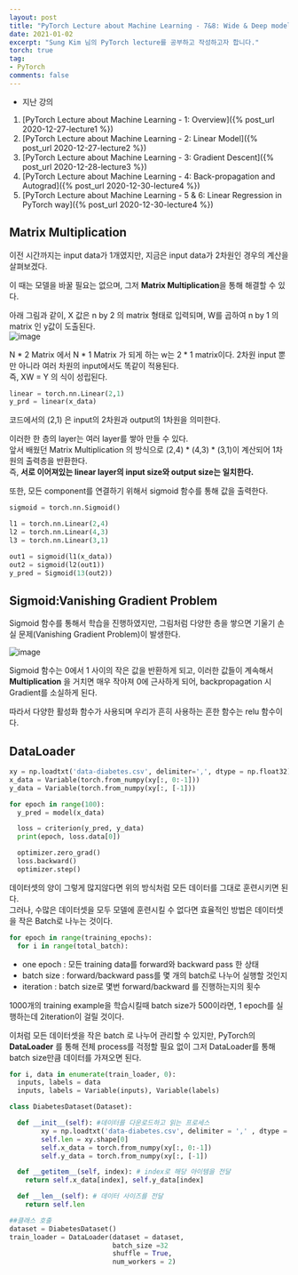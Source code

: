 ```yaml
---
layout: post
title: "PyTorch Lecture about Machine Learning - 7&8: Wide & Deep model + DataLoader"
date: 2021-01-02
excerpt: "Sung Kim 님의 PyTorch lecture를 공부하고 작성하고자 합니다."
torch: true
tag:
- PyTorch
comments: false
---
```


- 지난 강의

1. [PyTorch Lecture about Machine Learning - 1: Overview]({% post_url 2020-12-27-lecture1 %})
2. [PyTorch Lecture about Machine Learning - 2: Linear Model]({% post_url 2020-12-27-lecture2 %})
3. [PyTorch Lecture about Machine Learning - 3: Gradient Descent]({% post_url 2020-12-28-lecture3 %})
4. [PyTorch Lecture about Machine Learning - 4: Back-propagation and Autograd]({% post_url 2020-12-30-lecture4 %})
5. [PyTorch Lecture about Machine Learning - 5 & 6: Linear Regression in PyTorch way]({% post_url 2020-12-30-lecture4 %})

## Matrix Multiplication

이전 시간까지는 input data가 1개였지만, 지금은 input data가 2차원인 경우의 계산을 살펴보겠다.<br>

이 때는 모델을 바꿀 필요는 없으며, 그저 **Matrix Multiplication**을 통해 해결할 수 있다.

아래 그림과 같이, X 값은 n by 2 의 matrix 형태로 입력되며, W를 곱하여 n by 1 의 matrix 인 y값이 도출된다.  
![image](https://user-images.githubusercontent.com/28617444/104092054-c78e6e00-52c4-11eb-92fa-b49c3c9be3f2.png)

N * 2 Matrix 에서 N * 1 Matrix 가 되게 하는 w는 2 * 1 matrix이다.
2차원 input 뿐만 아니라 여러 차원의 input에서도 똑같이 적용된다. <br>
즉, XW = Y 의 식이 성립된다.

```python
linear = torch.nn.Linear(2,1)
y_prd = linear(x_data)
```
코드에서의 (2,1) 은 input의 2차원과 output의 1차원을 의미한다.

이러한 한 층의 layer는 여러 layer를 쌓아 만들 수 있다.<br>
앞서 배웠던 Matrix Multiplication 의 방식으로 (2,4) * (4,3) * (3,1)이 계산되어 1차원의 출력층을 반환한다.<br>
즉, **서로 이어져있는 linear layer의 input size와 output size는 일치한다.**

또한, 모든 component를 연결하기 위해서 sigmoid 함수를 통해 값을 출력한다.
```python
sigmoid = torch.nn.Sigmoid()

l1 = torch.nn.Linear(2,4)
l2 = torch.nn.Linear(4,3)
l3 = torch.nn.Linear(3,1)

out1 = sigmoid(l1(x_data))
out2 = sigmoid(l2(out1))
y_pred = Sigmoid(13(out2))
```

## Sigmoid:Vanishing Gradient Problem

Sigmoid 함수를 통해서 학습을 진행하였지만, 그림처럼 다양한 층을 쌓으면 기울기 손실 문제(Vanishing Gradient Problem)이 발생한다.

![image](https://user-images.githubusercontent.com/28617444/104095887-9fab0480-52dc-11eb-93eb-89ae4466f996.png)

Sigmoid 함수는 0에서 1 사이의 작은 값을 반환하게 되고, 이러한 값들이 계속해서 **Multiplication** 을 거치면 매우 작아져 0에 근사하게 되어, backpropagation 시 Gradient를 소실하게 된다.

따라서 다양한 활성화 함수가 사용되며 우리가 흔히 사용하는 흔한 함수는 relu 함수이다.

## DataLoader

```python
xy = np.loadtxt('data-diabetes.csv', delimiter=',', dtype = np.float32)
x_data = Variable(torch.from_numpy(xy[:, 0:-1]))
y_data = Variable(torch.from_numpy(xy[:, [-1]))

for epoch in range(100):
  y_pred = model(x_data)

  loss = criterion(y_pred, y_data)
  print(epoch, loss.data[0])

  optimizer.zero_grad()
  loss.backward()
  optimizer.step()
```

데이터셋의 양이 그렇게 많지않다면 위의 방식처럼 모든 데이터를 그대로 훈련시키면 된다.<br>
그러나, 수많은 데이터셋을 모두 모델에 훈련시킬 수 없다면 효율적인 방법은 데이터셋을 작은 Batch로 나누는 것이다.

```python
for epoch in range(training_epochs):
  for i in range(total_batch):
```

- one epoch : 모든 training data를 forward와 backward pass 한 상태
- batch size : forward/backward pass를 몇 개의 batch로 나누어 실행할 것인지
- iteration : batch size로 몇번 forward/backward 를 진행하는지의 횟수

1000개의 training example을 학습시킬때 batch size가 500이라면, 1 epoch를 실행하는데 2iteration이 걸릴 것이다.

이처럼 모든 데이터셋을 작은 batch 로 나누어 관리할 수 있지만, PyTorch의 **DataLoader** 를 통해 전체 process를 걱정할 필요 없이 그저 DataLoader를 통해 batch size만큼 데이터를 가져오면 된다.

```python
for i, data in enumerate(train_loader, 0):
  inputs, labels = data
  inputs, labels = Variable(inputs), Variable(labels)

class DiabetesDataset(Dataset):

  def __init__(self): #데이터를 다운로드하고 읽는 프로세스
        xy = np.loadtxt('data-diabetes.csv', delimiter = ',' , dtype = np.float32)
        self.len = xy.shape[0]
        self.x_data = torch.from_numpy(xy[:, 0:-1])
        self.y_data = torch.from_numpy(xy[:, [-1])

  def __getitem__(self, index): # index로 해당 아이템을 전달
    return self.x_data[index], self.y_data[index]

  def __len__(self): # 데이터 사이즈를 전달
    return self.len

##클래스 호출
dataset = DiabetesDataset()
train_loader = DataLoader(dataset = dataset,
                          batch_size =32
                          shuffle = True,
                          num_workers = 2)
```

